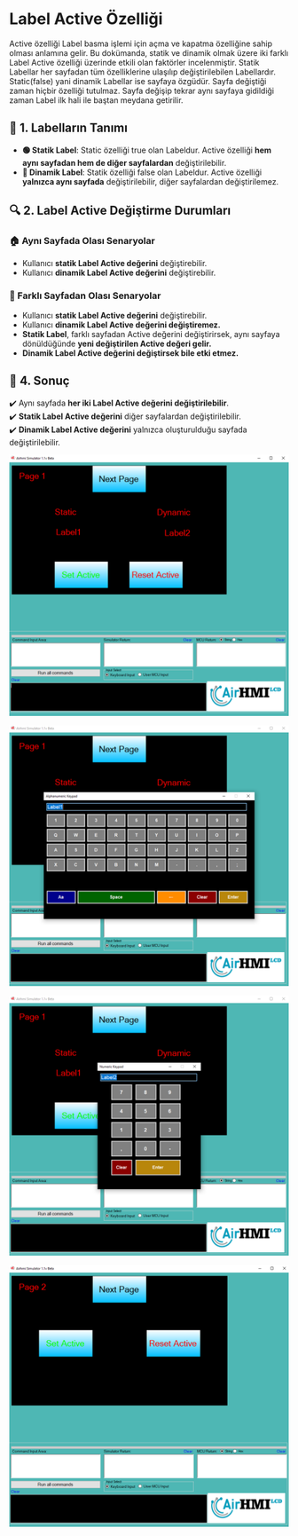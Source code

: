 # Label Active Özelliği

Active özelliği Label basma işlemi için açma ve kapatma özelliğine sahip olması anlamına gelir.
Bu dokümanda, statik ve dinamik olmak üzere iki farklı Label Active özelliği üzerinde etkili olan faktörler incelenmiştir.
Statik Labellar her sayfadan tüm özelliklerine ulaşılıp değiştirilebilen Labellardır. Static(false) yani dinamik Labellar ise sayfaya özgüdür.
Sayfa değiştiği zaman hiçbir özelliği tutulmaz. Sayfa değişip tekrar aynı sayfaya gidildiği zaman Label ilk hali ile baştan meydana getirilir. 

## 📌 1. Labelların Tanımı
- **🟢 Statik Label**: Static özelliği true olan Labeldur. Active özelliği **hem aynı sayfadan hem de diğer sayfalardan** değiştirilebilir.
- **🔵 Dinamik Label**: Statik özelliği false olan Labeldur. Active  özelliği **yalnızca aynı sayfada** değiştirilebilir, diğer sayfalardan değiştirilemez.

## 🔍 2. Label Active Değiştirme Durumları
### 🏠 Aynı Sayfada Olası Senaryolar
- Kullanıcı **statik Label Active değerini** değiştirebilir.
- Kullanıcı **dinamik Label Active değerini** değiştirebilir.


### 🔄 Farklı Sayfadan Olası Senaryolar
- Kullanıcı **statik Label Active değerini** değiştirebilir.
- Kullanıcı **dinamik Label Active değerini değiştiremez.**
- **Statik Label**, farklı sayfadan Active değerini değiştirirsek, aynı sayfaya dönüldüğünde **yeni değiştirilen Active değeri gelir.**
- **Dinamik Label Active değerini değiştirsek bile etki etmez.**

## 🎯 4. Sonuç
✔️ Aynı sayfada **her iki Label Active değerini değiştirilebilir**.  
✔️ **Statik Label Active değerini** diğer sayfalardan değiştirilebilir.  
✔️ **Dinamik Label Active değerini** yalnızca oluşturulduğu sayfada değiştirilebilir.  

![Açıklama Metni](1.png)

![Açıklama Metni](2.png)

![Açıklama Metni](3.png)

![Açıklama Metni](4.png)
